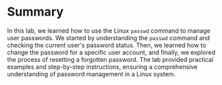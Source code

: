 # Summary

In this lab, we learned how to use the Linux `passwd` command to manage user passwords. We started by understanding the `passwd` command and checking the current user's password status. Then, we learned how to change the password for a specific user account, and finally, we explored the process of resetting a forgotten password. The lab provided practical examples and step-by-step instructions, ensuring a comprehensive understanding of password management in a Linux system.
